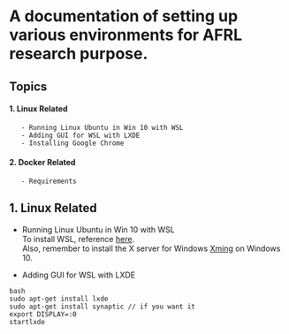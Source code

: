 # A documentation of setting up various environments for AFRL research purpose.

## Topics
#### 1. Linux Related
       - Running Linux Ubuntu in Win 10 with WSL
       - Adding GUI for WSL with LXDE
       - Installing Google Chrome
#### 2. Docker Related
       - Requirements

## 1. Linux Related
- Running Linux Ubuntu in Win 10 with WSL  
To install WSL, reference [here](https://docs.microsoft.com/en-us/windows/wsl/install-win10).  
Also, remember to install the X server for Windows [Xming](https://sourceforge.net/projects/xming/) on Windows 10.  

- Adding GUI for WSL with LXDE
```
bash
sudo apt-get install lxde
sudo apt-get install synaptic // if you want it
export DISPLAY=:0
startlxde
```
